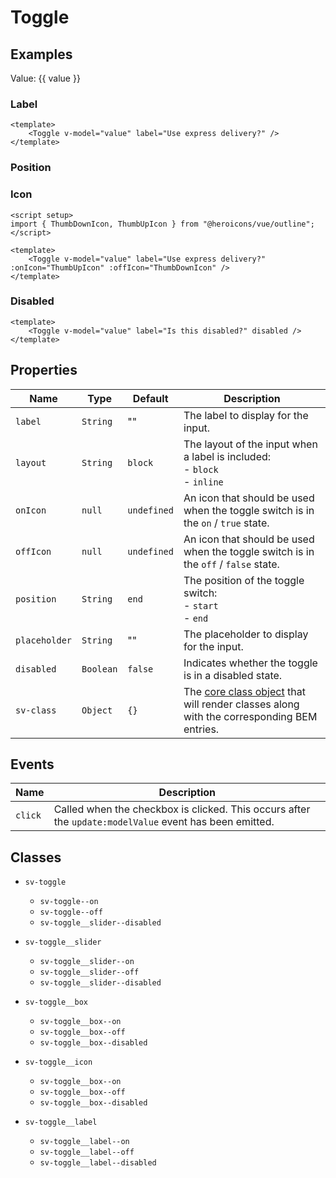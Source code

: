 <script setup>
import { computed, ref } from "vue";
import { Toggle } from "@/components";
import { ThumbDownIcon, ThumbUpIcon } from "@heroicons/vue/outline";

const value = ref(false);
const positionStart = ref(false);

const getPosition = computed(() => {
    return positionStart.value ? "start" : "end";
});
</script>

# Toggle

## Examples

Value: {{ value }}

<Toggle v-model="value" />

### Label

<Toggle v-model="value" label="Use express delivery?" />

```vue
<template>
    <Toggle v-model="value" label="Use express delivery?" />
</template>
```

### Position

<Toggle v-model="positionStart" label="Use toggle position 'start'?" class="mb-4" />

<Toggle v-model="value" label="Use express delivery?" :position="getPosition" />

### Icon

<Toggle v-model="value" label="Use express delivery?" :onIcon="ThumbUpIcon" :offIcon="ThumbDownIcon" />

```vue
<script setup>
import { ThumbDownIcon, ThumbUpIcon } from "@heroicons/vue/outline";
</script>

<template>
    <Toggle v-model="value" label="Use express delivery?" :onIcon="ThumbUpIcon" :offIcon="ThumbDownIcon" />
</template>
```

### Disabled

<Toggle v-model="value" label="Is this disabled?" disabled />

```vue
<template>
    <Toggle v-model="value" label="Is this disabled?" disabled />
</template>
```

## Properties

| Name          | Type      | Default     | Description                                                                                                        |
| ------------- | --------- | ----------- | ------------------------------------------------------------------------------------------------------------------ |
| `label`       | `String`  | ""          | The label to display for the input.                                                                                |
| `layout`      | `String`  | `block`     | The layout of the input when a label is included:<br/>- `block`<br/>- `inline`                                     |
| `onIcon`     | `null`    | `undefined` | An icon that should be used when the toggle switch is in the `on` / `true` state.                                  |
| `offIcon`     | `null`    | `undefined` | An icon that should be used when the toggle switch is in the `off` / `false` state.                                |
| `position`    | `String`  | `end`       | The position of the toggle switch: <br/>- `start`<br/>- `end`              |
| `placeholder` | `String`  | ""          | The placeholder to display for the input.                                                                          |
| `disabled`    | `Boolean` | `false`     | Indicates whether the toggle is in a disabled state.                                                               |
| `sv-class`    | `Object`  | `{}`        | The [core class object](/components/core-class) that will render classes along with the corresponding BEM entries. |

## Events

| Name    | Description                                                                                             |
| ------- | ------------------------------------------------------------------------------------------------------- |
| `click` | Called when the checkbox is clicked.  This occurs after the `update:modelValue` event has been emitted. |

## Classes

- `sv-toggle`
  - `sv-toggle--on`
  - `sv-toggle--off`
  - `sv-toggle__slider--disabled`

- `sv-toggle__slider`
  - `sv-toggle__slider--on`
  - `sv-toggle__slider--off`
  - `sv-toggle__slider--disabled`

- `sv-toggle__box`
  - `sv-toggle__box--on`
  - `sv-toggle__box--off`
  - `sv-toggle__box--disabled`

- `sv-toggle__icon`
  - `sv-toggle__box--on`
  - `sv-toggle__box--off`
  - `sv-toggle__box--disabled`

- `sv-toggle__label`
  - `sv-toggle__label--on`
  - `sv-toggle__label--off`
  - `sv-toggle__label--disabled`